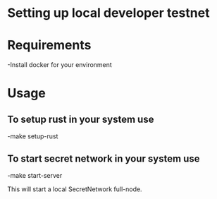 # Setting up local developer testnet

# Requirements

 -Install docker for your environment

# Usage

## To setup rust in your system use
   -make setup-rust

## To start secret network in your system use
   -make start-server

  This will start a local SecretNetwork full-node.